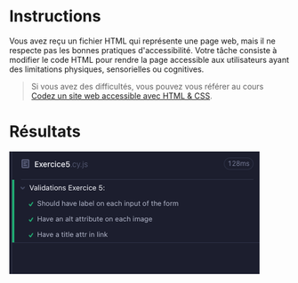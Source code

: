 # Instructions

Vous avez reçu un fichier HTML qui représente une page web, mais il ne respecte pas les bonnes pratiques d'accessibilité. Votre tâche consiste à modifier le code HTML pour rendre la page accessible aux utilisateurs ayant des limitations physiques, sensorielles ou cognitives.

> Si vous avez des difficultés, vous pouvez vous référer au cours [Codez un site web accessible avec HTML & CSS](https://openclassrooms.com/fr/courses/6691451-codez-un-site-web-accessible-avec-html-css).

# Résultats

![img.png](img.png)